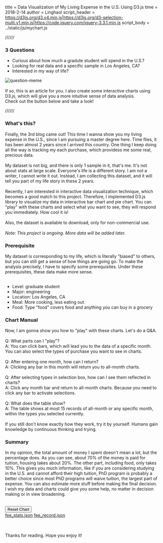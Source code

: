 
title = Data Visualization of My Living Expense in the U.S. Using D3.js
time = 2018-2-14
author = Linghaol
script_header = https://d3js.org/d3.v4.min.js|https://d3js.org/d3-selection-multi.v1.min.js|https://code.jquery.com/jquery-3.3.1.min.js
script_body = ../static/js/mychart.js


//////


### 3 Questions

- Curious about how much a gradute student will spend in the U.S.?
- Looking for real data and a specific sample in Los Angeles, CA?
- Interested in my way of life?

![question-meme](../static/image/question-meme.jpg)<br>
<br>
If so, this is an article for you. I also create some interactive charts using D3.js, which will give you a more intuitive sense of data analysis.<br>
Check out the button below and take a look!<br>


//////


### What's this?

Finally, the 3rd blog came out! This time I wanna show you my living expense in the U.S., since I am pursuing a master degree here. Time flies, it has been almost 2 years since I arrived this country. One thing I keep doing all the way is tracking my each purchase, which providess me some real, precious data.<br>
<br>
My dataset is not big, and there is only 1 sample in it, that's me. It's not about stats at large scale. Everyone's life is a different story. I am not a writer, I cannot write it out. Instead, I am collecting this dataset, and it will tell you part of my life story in these 2 years.<br>
<br>
Recently, I am interested in interactive data visualization technique, which becomes a good match to this project. Therefore, I implemented D3.js library to visualize my data in interactive bar chart and pie chart. You can "play" with these charts and select what you want to see, they will respond you immediately. How cool it is!<br>
<br>
Also, the dataset is available to download, only for non-commercial use.<br>
<br>
*Note: This project is ongoing. More data will be added later.*<br>

### Prerequisite

My dataset is corresponding to my life, which is literally "biased" to others, but you can still get a sense of how things are going go. To make the analysis precisely, I have to specify some prerequisites. Under these prerequisites, these data make more sense.<br>
<br>

- Level: graduate student
- Major: engineering
- Location: Los Angeles, CA
- Meal: More cooking, less eating out
- Food: Type "food" covers food and anything you can buy in a grocery

### Chart Manual

Now, I am gonna show you how to "play" with these charts. Let's do a Q&A.<br>
<br>
Q: What parts can I "play"?<br>
A: You can click bars, which will lead you to the data of a specific month. You can also select the types of purchase you want to see in charts.<br>
<br>
Q: After entering one month, how can I return?<br>
A: Clicking any bar in this month will return you to all-month charts.<br>
<br>
Q: After selecting types in selection box, how can I see them reflected in charts?<br>
A: Click any month bar and return to all-month charts. Because you need to click any bar to activate selections.<br>
<br>
Q: What does the table show?<br>
A: The table shows at most 15 records of all-month or any specific month, within the types you selected currently.<br>
<br>
If you still don't know exactly how they work, try it by yourself. Humans gain knowledge by continuous thinking and trying.

### Summary

In my opinion, the total amount of money I spent doesn't mean a lot, but the percentage does. As you can see, about 70% of the money is paid for tuition, housing takes about 20%. The other part, including food, only takes 10%. This gives you much information, like if you are considering studying in the U.S. and cannot afford their high tuition, PhD program is probably a better choice since most PhD programs will waive tuition, the largest part of expense. You can also estimate more stuff before making the final decision. I wish my data and charts could give you some help, no matter in decision making or in view broadening.<br>
<br>

<div style="width: 850px">
    <div class="chart-area">
        <div class="bar-area"></div>
        <div class="pie-area"></div>
        <div class="right-panel">
            <div class="reset-button">
                <button>Reset Chart</button>
            </div>
            <div class="box-area">              
                <div class="boxes" style="float: left;"></div>
            </div>              
        </div>
    </div>
    <div class="download-area">
        <a href="/download/fee_stats.json">fee_stats.json</a>
        <a href="/download/fee_record.json">fee_record.json</a>
    </div>
    <div class="record-area">
        <table></table>
    </div>    
</div>

<br>
Thanks for reading. Hope you enjoy it!<br>
<br>

